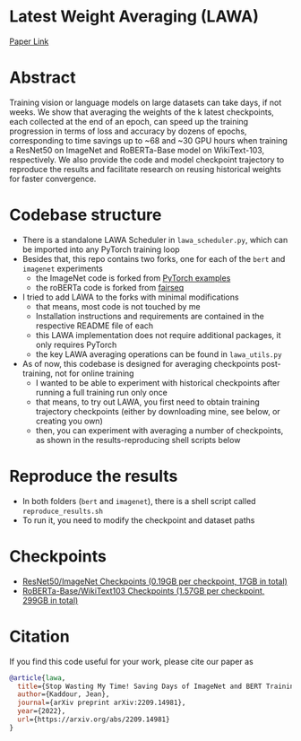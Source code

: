# Latest Weight Averaging (LAWA)
[Paper Link](https://arxiv.org/abs/2209.14981)
# Abstract
Training vision or language models on large datasets can take days, if not weeks. We show that averaging the weights of the k latest checkpoints, each collected at the end of an epoch, can speed up the training progression in terms of loss and accuracy by dozens of epochs, corresponding to time savings up to ~68 and ~30 GPU hours when training a ResNet50 on ImageNet and RoBERTa-Base model on WikiText-103, respectively. We also provide the code and model checkpoint trajectory to reproduce the results and facilitate research on reusing historical weights for faster convergence.

# Codebase structure
* There is a standalone LAWA Scheduler in `lawa_scheduler.py`, which can be imported into any PyTorch training loop
* Besides that, this repo contains two forks, one for each of the `bert` and `imagenet` experiments
  * the ImageNet code is forked from [PyTorch examples](https://github.com/pytorch/examples/tree/main/imagenet)
  * the roBERTa code is forked from [fairseq](https://github.com/facebookresearch/fairseq)
* I tried to add LAWA to the forks with minimal modifications
  * that means, most code is not touched by me
  * Installation instructions and requirements are contained in the respective README file of each  
  * this LAWA implementation does not require additional packages, it only requires PyTorch
  * the key LAWA averaging operations can be found in `lawa_utils.py`
* As of now, this codebase is designed for averaging checkpoints post-training, not for online training
  * I wanted to be able to experiment with historical checkpoints after running a full training run only once
  * that means, to try out LAWA, you first need to obtain training trajectory checkpoints (either by downloading mine, see below, or creating you own)
  * then, you can experiment with averaging a number of checkpoints, as shown in the results-reproducing shell scripts below


# Reproduce the results
* In both folders (`bert` and `imagenet`), there is a shell script called `reproduce_results.sh`
* To run it, you need to modify the checkpoint and dataset paths 

# Checkpoints
* [ResNet50/ImageNet Checkpoints (0.19GB per checkpoint, 17GB in total)](https://www.dropbox.com/sh/q7371s2heklkpuk/AABcvP2_fs3DhVs2jmE_DGIWa?dl=0)
* [RoBERTa-Base/WikiText103 Checkpoints (1.57GB per checkpoint, 299GB in total)](https://www.dropbox.com/sh/e6gren6nfcyrort/AACHZGKcEem2m0CQJ7a1pTs6a?dl=0)

# Citation
If you find this code useful for your work, please cite our paper as
```bibtex
@article{lawa,
  title={Stop Wasting My Time! Saving Days of ImageNet and BERT Training with Latest Weight Averaging},
  author={Kaddour, Jean},
  journal={arXiv preprint arXiv:2209.14981},
  year={2022},
  url={https://arxiv.org/abs/2209.14981}
}
```
